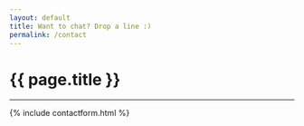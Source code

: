 ```yaml
---
layout: default
title: Want to chat? Drop a line :)
permalink: /contact
---
```

<h1>{{ page.title }}</h1>
<hr/>
{% include contactform.html %}
